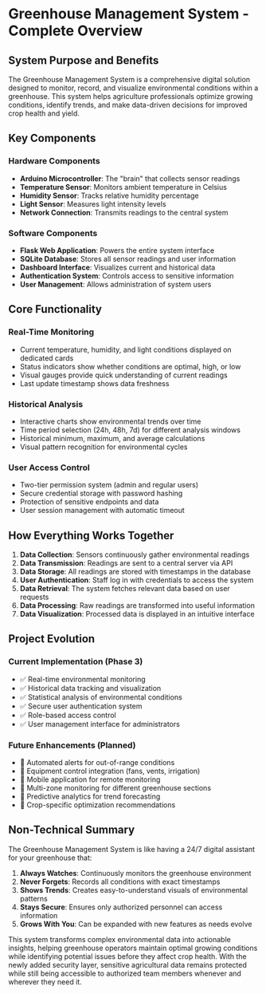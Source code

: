 # Greenhouse Management System - Complete Overview

## System Purpose and Benefits

The Greenhouse Management System is a comprehensive digital solution designed to monitor, record, and visualize environmental conditions within a greenhouse. This system helps agriculture professionals optimize growing conditions, identify trends, and make data-driven decisions for improved crop health and yield.

## Key Components

### Hardware Components
- **Arduino Microcontroller**: The "brain" that collects sensor readings
- **Temperature Sensor**: Monitors ambient temperature in Celsius
- **Humidity Sensor**: Tracks relative humidity percentage
- **Light Sensor**: Measures light intensity levels
- **Network Connection**: Transmits readings to the central system

### Software Components
- **Flask Web Application**: Powers the entire system interface
- **SQLite Database**: Stores all sensor readings and user information
- **Dashboard Interface**: Visualizes current and historical data
- **Authentication System**: Controls access to sensitive information
- **User Management**: Allows administration of system users

## Core Functionality

### Real-Time Monitoring
- Current temperature, humidity, and light conditions displayed on dedicated cards
- Status indicators show whether conditions are optimal, high, or low
- Visual gauges provide quick understanding of current readings
- Last update timestamp shows data freshness

### Historical Analysis
- Interactive charts show environmental trends over time
- Time period selection (24h, 48h, 7d) for different analysis windows
- Historical minimum, maximum, and average calculations
- Visual pattern recognition for environmental cycles

### User Access Control
- Two-tier permission system (admin and regular users)
- Secure credential storage with password hashing
- Protection of sensitive endpoints and data
- User session management with automatic timeout

## How Everything Works Together

1. **Data Collection**: Sensors continuously gather environmental readings
2. **Data Transmission**: Readings are sent to a central server via API
3. **Data Storage**: All readings are stored with timestamps in the database
4. **User Authentication**: Staff log in with credentials to access the system
5. **Data Retrieval**: The system fetches relevant data based on user requests
6. **Data Processing**: Raw readings are transformed into useful information
7. **Data Visualization**: Processed data is displayed in an intuitive interface

## Project Evolution

### Current Implementation (Phase 3)
- ✅ Real-time environmental monitoring
- ✅ Historical data tracking and visualization
- ✅ Statistical analysis of environmental conditions
- ✅ Secure user authentication system
- ✅ Role-based access control
- ✅ User management interface for administrators

### Future Enhancements (Planned)
- 🔲 Automated alerts for out-of-range conditions
- 🔲 Equipment control integration (fans, vents, irrigation)
- 🔲 Mobile application for remote monitoring
- 🔲 Multi-zone monitoring for different greenhouse sections
- 🔲 Predictive analytics for trend forecasting
- 🔲 Crop-specific optimization recommendations

## Non-Technical Summary

The Greenhouse Management System is like having a 24/7 digital assistant for your greenhouse that:

1. **Always Watches**: Continuously monitors the greenhouse environment
2. **Never Forgets**: Records all conditions with exact timestamps
3. **Shows Trends**: Creates easy-to-understand visuals of environmental patterns
4. **Stays Secure**: Ensures only authorized personnel can access information
5. **Grows With You**: Can be expanded with new features as needs evolve

This system transforms complex environmental data into actionable insights, helping greenhouse operators maintain optimal growing conditions while identifying potential issues before they affect crop health. With the newly added security layer, sensitive agricultural data remains protected while still being accessible to authorized team members whenever and wherever they need it.
